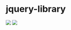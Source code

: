 # jquery-library

<img src ="https://img.shields.io/badge/JavaScript-F7DF1E?style=for-the-badge&logo=javascript&logoColor=black">

<img src ="https://img.shields.io/badge/jQuery-0769AD?style=for-the-badge&logo=jquery&logoColor=white">
